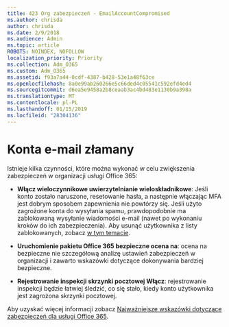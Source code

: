 ```yaml
---
title: 423 Org zabezpieczeń - EmailAccountCompromised
ms.author: chrisda
author: chrisda
ms.date: 2/9/2018
ms.audience: Admin
ms.topic: article
ROBOTS: NOINDEX, NOFOLLOW
localization_priority: Priority
ms.collection: Adm_O365
ms.custom: Adm_O365
ms.assetid: f93a7a44-0cdf-4387-b428-53e1a48f63ce
ms.openlocfilehash: 8a0e99ab260266e5c66ded4c05541c592efd4ed4
ms.sourcegitcommit: d6ea5e9458a2b8ceaab3ac4bd483e1130b9a398a
ms.translationtype: MT
ms.contentlocale: pl-PL
ms.lasthandoff: 01/15/2019
ms.locfileid: "28304136"
---
```

# <a name="compromised-email-accounts"></a>Konta e-mail złamany

Istnieje kilka czynności, które można wykonać w celu zwiększenia zabezpieczeń w organizacji usługi Office 365:
  
- **Włącz wieloczynnikowe uwierzytelnianie wieloskładnikowe**: Jeśli konto zostało naruszone, resetowanie hasła, a następnie włączając MFA jest dobrym sposobem zapewnienia nie powtórzy się. Jeśli użyto zagrożone konta do wysyłania spamu, prawdopodobnie ma zablokowaną wysyłanie wiadomości e-mail (nawet po wykonaniu kroków do ich zabezpieczenia). Aby usunąć użytkownika z listy zablokowanych, zobacz [w tym temacie](https://technet.microsoft.com/library/ms.exch.eac.actioncenter.aspx).
    
- **Uruchomienie pakietu Office 365 bezpieczne ocena na**: ocena na bezpieczne nie szczegółową analizę ustawień zabezpieczeń w organizacji i zawarto wskazówki dotyczące dokonywania bardziej bezpieczne.
    
- **Rejestrowanie inspekcji skrzynki pocztowej Włącz**: rejestrowanie inspekcji będzie łatwiej śledzić, co się stało, kiedy konto użytkownika jest zagrożona skrzynki pocztowej.
    
Aby uzyskać więcej informacji zobacz [Najważniejsze wskazówki dotyczące zabezpieczeń dla usługi Office 365](https://support.office.com/article/9295e396-e53d-49b9-ae9b-0b5828cdedc3.aspx).
  

